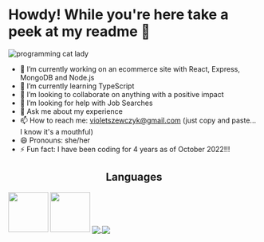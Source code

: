 # Howdy! While you're here take a peek at my readme 👋

![programming cat lady](https://media2.giphy.com/media/LMcB8XospGZO8UQq87/giphy.gif)

- 🔭 I’m currently working on an ecommerce site with React, Express, MongoDB and Node.js
- 🌱 I’m currently learning TypeScript
- 👯 I’m looking to collaborate on anything with a positive impact
- 🤔 I’m looking for help with Job Searches
- 💬 Ask me about my experience
- 📫 How to reach me: violetszewczyk@gmail.com (just copy and paste... I know it's a mouthful)
- 😄 Pronouns: she/her
- ⚡ Fun fact: I have been coding for 4 years as of October 2022!!!

<h2 align="center">Languages</h2>
<img src="https://cdn.jsdelivr.net/gh/devicons/devicon/icons/html5/html5-plain-wordmark.svg" width=80 height=80 />
<img src="https://cdn.jsdelivr.net/gh/devicons/devicon/icons/css3/css3-plain-wordmark.svg" width=80 height=80 />
          
          
          

<a href="https://github.com/violetmaria/github-readme-stats">
 <img align="center" src="https://github-readme-stats.vercel.app/api?username=violetmaria&hide=stars&count_private=true&theme=dracula&show_icons=true"/>
</a>
<a href="https://github.com/violetmaria/github-readme-stats">
  <img align="center" src="https://github-readme-stats.vercel.app/api/top-langs/?username=violetmaria&layout=compact&theme=dracula" />
</a>
